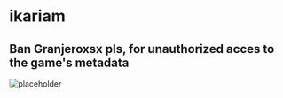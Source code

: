 # ikariam

## Ban Granjeroxsx pls, for unauthorized acces to the game's metadata

![placeholder](map.jpg)
